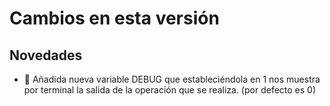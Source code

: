 # Cambios en esta versión

## Novedades
- 🦺 Añadida nueva variable DEBUG que estableciéndola en 1 nos muestra por terminal la salida de la operación que se realiza. (por defecto es 0)

